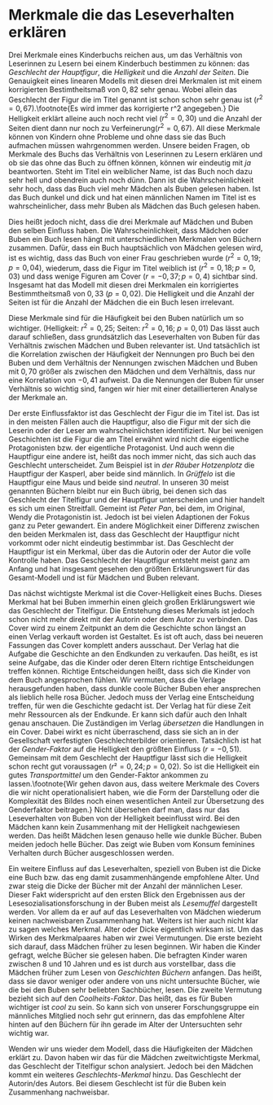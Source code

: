 Merkmale die das Leseverhalten erklären
=======================================

<!-- 
Welche Merkmale erklären das Verhältnis von Leserinnen am besten?
Welche Merkmale erklären den m/w-Faktor am besten?
Welche Merkmale erklären die unterschiedliche Auswahl von Büchern bei Mädchen und Buben am besten?
Welche Merkmale eine Buchs erklären warum es eher Mädchen oder Buben lesen?
Was macht ein Mädchenbuch zu einem Mädchenbuch?



Wir haben also festgestellt, dass es einen tendenziellen Zusammenhang zwischen dem Verhalten das die Lesenden beim Lesen durchleben und deren Geschlecht gibt.

Das heißt mit dem Anteil der Leserinnen steigt die Wahrscheinlichkeit das die Handlungen die die Leserinnen mit erleben feminin sind.

Doch uns stellt sich nun die Frage: Woher wissen unsere Leserinnen und Leser, dass sie ein gewisses Buch lesen *dürfen* und ein anderes nicht? Gibt es Merkmale eines Buchs, die auch Kinder einfach festellen können, die das Verhältnis von Leserinnen zu Lesern erklären?
Und wenn es Merkmale gibt, wie viel können diese Merkmale erklären?
Indirekt heißt das, wie groß muss der Einfluss von, von uns nicht gemessen Merkmalen auf das Verhältnis von Lerserinnen zu Lesern sein?
Wir denken dabei hautpsächlich an Beeinflussung durch Gleichaltrige, ältere Geschwister und Eltern, Werbung und Verkaufsstrategien und natürlich Merkmale des Buchs die wir nicht gemessen haben.
Ob das Buch von den Kindern selbst oder durch eine andere Person ausgesucht wird ist für uns irrelevant.

Zu erst müssen wir uns fragen, was denn überhaupt von uns Messbare Merkmale eines Buchs sind. Dann müssen wir uns fragen, wie es zu diesen Merkmalen kommt und wie sie die Leserinnen und Leser oder andere Merkmale beeinflussen könnte.
Danach messen wir mit Hilfe eines linearen Models den Einfluss der Merkmale.

Stellen wir uns vor, wir nähern uns einem Buch ganz langsam von weit weg. Je nach dem, wie es liegt nehmen wir als erstes die *Dicke* oder die *Farbe* wahr.
Somit haben wir unsere ersten Merkmale.

### Dicke

Die Dicke eines Buchs ist von der Anzahl der Seiten abhängig.
Deswegen ist sie für uns gut zu messen.
Sie hängt von der Länge der Geschichte ab die erzählt wird.
Diese hängt gerade bei Kindergeschichten stark mit dem Zielpublikum, also für wen die Geschichten gedacht sind, zusammen.

 -->



Drei Merkmale eines Kinderbuchs reichen aus, um das Verhältnis von Leserinnen zu Lesern bei einem Kinderbuch bestimmen zu können: das *Geschlecht der Hauptfigur*, die *Helligkeit* und die *Anzahl der Seiten*.
Die Genauigkeit eines linearen Modells mit diesen drei Merkmalen ist mit einem korrigierten Bestimtheitsmaß von $0{,}82$ sehr genau.
Wobei allein das Geschlecht der Figur die im Titel genannt ist schon schon sehr genau ist ($r^2=0{,}67$).\footnote{Es wird immer das korrigierte r^2 angegeben.}
Die Helligkeit erklärt alleine auch noch recht viel  ($r^2=0{,}30$) und die Anzahl der Seiten dient dann nur noch zu Verfeinerung($r^2=0{,}67$).
All diese Merkmale können von Kindern ohne Probleme und ohne dass sie das Buch aufmachen müssen wahrgenommen werden.
Unsere beiden Fragen, ob Merkmale des Buchs das Verhältnis von Leserinnen zu Lesern erklären und ob sie das ohne das Buch zu öffnen können, können wir eindeutig mit *ja* beantworten.
Steht im Titel ein weiblicher Name, ist das Buch noch dazu sehr hell und obendrein auch noch dünn.
Dann ist die Wahrscheinlichkeit sehr hoch, dass das Buch viel mehr Mädchen als Buben gelesen haben.
Ist das Buch dunkel und dick und hat einen männlichen Namen im Titel ist es wahrscheinlicher, dass mehr Buben als Mädchen das Buch gelesen haben.

Dies heißt jedoch nicht, dass die drei Merkmale auf Mädchen und Buben den selben Einfluss haben.
Die Wahrscheinlichkeit, dass Mädchen oder Buben ein Buch lesen hängt mit unterschiedlichen Merkmalen von Büchern zusammen.
Dafür, dass ein Buch hauptsächlich von Mädchen gelesen wird, ist es wichtig, dass das Buch von einer Frau geschrieben wurde ($r^2=0{,}19; p=0{,}04$), wiederum, dass die Figur im Titel weiblich ist ($r^2=0{,}18; p=0{,}03$) und dass wenige Figuren am Cover ($r=-0{,}37; p=0{,}4$) sichtbar sind.
Insgesamt hat das Modell mit diesen drei Merkmalen ein korrigiertes Bestimmtheitsmaß von $0{,}33$ ($p=0{,}02$).
Die Helligkeit und die Anzahl der Seiten ist für die Anzahl der Mädchen die ein Buch lesen irrelevant.

Diese Merkmale sind für die Häufigkeit bei den Buben natürlich um so wichtiger. (Helligkeit: $r^2=0{,}25$; Seiten: $r^2=0{,}16$; $p=0{,}01$)
Das lässt auch darauf schließen, dass grundsätzlich das Leseverhalten von Buben für das Verhältnis zwischen Mädchen und Buben relevanter ist.
Und tatsächlich ist die Korrelation zwischen der Häufigkeit der Nennungen pro Buch bei den Buben und dem Verhältnis der Nennungen zwischen Mädchen und Buben mit $0{,}70$ größer als zwischen den Mädchen und dem Verhältnis, dass nur eine Korrelation von $-0{,}41$ aufweist.
Da die Nennungen der Buben für unser Verhältnis so wichtig sind, fangen wir hier mit einer detaillierteren Analyse der Merkmale an.

Der erste Einflussfaktor ist das Geschlecht der Figur die im Titel ist. Das ist in den meisten Fällen auch die Hauptfigur, also die Figur mit der sich die Leserin oder der Leser am wahrscheinlichsten identifiziert.
Nur bei wenigen Geschichten ist die Figur die am Titel erwähnt wird nicht die eigentliche Protagonisten bzw. der eigentliche Protagonist. Und auch wenn die Hauptfigur eine andere ist, heißt  das noch immer nicht, das sich auch das Geschlecht unterscheidet. Zum Beispiel ist in *der Räuber Hotzenplotz* die Hauptfigur der Kasperl, aber beide sind männlich. In *Grüffelo* ist die Hauptfigur eine Maus und beide sind *neutral*.
In unseren 30 meist genannten Büchern bleibt nur ein Buch übrig, bei denen sich das Geschlecht der Titelfigur und der Hauptfigur unterscheiden und hier handelt es sich um einen Streitfall.
Gemeint ist *Peter Pan*, bei dem, im Original, Wendy die Protagonistin ist. Jedoch ist bei vielen Adaptionen der Fokus ganz zu Peter gewandert.
Ein andere Möglichkeit einer Differenz zwischen den beiden Merkmalen ist, dass das Geschlecht der Hauptfigur nicht vorkommt oder nicht eindeutig bestimmbar ist.
Das Geschlecht der Hauptfigur ist ein Merkmal, über das die Autorin oder der Autor die volle Kontrolle haben.
Das Geschlecht der Hauptfigur entsteht meist ganz am Anfang und hat insgesamt gesehen den größten Erklärungswert für das Gesamt-Modell und ist für Mädchen und Buben relevant.

Das nächst wichtigste Merkmal ist die Cover-Helligkeit eines Buchs.
Dieses Merkmal hat bei Buben immerhin einen gleich großen Erklärungswert wie das Geschlecht der Titelfigur.
Die Entstehung dieses Merkmals ist jedoch schon nicht mehr direkt mit der Autorin oder dem Autor zu verbinden.
Das Cover wird zu einem Zeitpunkt an dem die Geschichte schon längst an einen Verlag verkauft worden ist Gestaltet.
Es ist oft auch, dass bei neueren Fassungen das Cover komplett anders ausschaut.
Der Verlag hat die Aufgabe die Geschichte an den Endkunden zu verkaufen.
Das heißt, es ist seine Aufgabe, das die Kinder oder deren Eltern richtige Entscheidungen treffen können.
Richtige Entscheidungen heißt, dass sich die Kinder von dem Buch angesprochen fühlen.
Wir vermuten, dass die Verlage herausgefunden haben, dass dunkle coole Bücher Buben eher ansprechen als lieblich helle rosa Bücher.
Jedoch muss der Verlag eine Entscheidung treffen, für wen die Geschichte gedacht ist.
Der Verlag hat für diese Zeit mehr Ressourcen als der Endkunde.
Er kann sich dafür auch den Inhalt genau anschauen.
Die Zuständigen im Verlag *übersetzen* die Handlungen in ein Cover. Dabei wirkt es nicht überraschend, dass sie sich an in der Gesellschaft verfestigten Geschlechterbilder orientieren.
Tatsächlich ist hat der *Gender-Faktor* auf die Helligkeit den größten Einfluss ($r=-0{,}51$). Gemeinsam mit dem Geschlecht der Hauptfigur lässt sich die Helligkeit schon recht gut voraussagen ($r²=0{,}24; p=0{,}02$).
So ist die Helligkeit ein gutes *Transportmittel* um den Gender-Faktor ankommen zu lassen.\footnote{Wir gehen davon aus, dass weitere Merkmale des Covers die wir nicht operationalisiert haben, wie die Form der Darstellung oder die Komplexität des Bildes noch einen wesentlichen Anteil zur Übersetzung des Genderfaktor beitragen.}
Nicht übersehen darf man, dass nur das Leseverhalten von Buben von der Helligkeit beeinflusst wird. Bei den Mädchen kann kein Zusammenhang mit der Helligkeit nachgewiesen werden.
Das heißt Mädchen lesen genauso helle wie dunkle Bücher.
Buben meiden jedoch helle Bücher.
Das zeigt wie Buben vom Konsum feminines Verhalten durch Bücher ausgeschlossen werden.

Ein weitere Einfluss auf das Leseverhalten, speziell von Buben ist die Dicke eine Buch bzw. das eng damit zusammenhängende empfohlene Alter.
Und zwar steig die Dicke der Bücher mit der Anzahl der männlichen Leser.
Dieser Fakt widerspricht auf den ersten Blick den Ergebnissen aus der Lesesozialisationsforschung in der Buben meist als *Lesemuffel* dargestellt werden.
Vor allem da er auf auf das Leseverhalten von Mädchen wiederum keinen nachweisbaren Zusammenhang hat.
Weiters ist hier auch nicht klar zu sagen welches Merkmal.
Alter oder Dicke eigentlich wirksam ist.
Um das Wirken des Merkmalpaares haben wir zwei Vermutungen.
Die erste bezieht sich darauf, dass Mädchen früher zu lesen beginnen. Wir haben die Kinder gefragt, welche Bücher sie gelesen haben. Die befragten Kinder waren zwischen 8 und 10 Jahren und es ist durch aus vorstellbar, dass die Mädchen früher zum Lesen von *Geschichten Büchern* anfangen. Das heißt, dass sie davor weniger oder andere von uns nicht untersuchte Bücher, wie die bei den Buben sehr beliebten Sachbücher, lesen.
Die zweite Vermutung bezieht sich auf den *Coolheits-Faktor*.
Das heißt, das es für Buben wichtiger ist *cool* zu sein.
So kann sich von unserer Forschungsgruppe ein männliches Mitglied noch sehr gut erinnern, das das empfohlene Alter hinten auf den Büchern für ihn gerade im Alter der Untersuchten sehr wichtig war.

Wenden wir uns wieder dem Modell, dass die Häufigkeiten der Mädchen erklärt zu.
Davon haben wir das für die Mädchen zweitwichtigste Merkmal, das Geschlecht der Titelfigur schon analysiert.
Jedoch bei den Mädchen kommt ein weiteres *Geschlechts-Merkmal* hinzu. Das Geschlecht der Autorin/des Autors.
Bei diesem Geschlecht ist für die Buben kein Zusammenhang nachweisbar.






